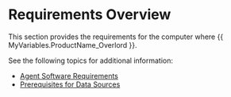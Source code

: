 # Requirements Overview

This section provides the requirements for the computer where {{ MyVariables.ProductName_Overlord }}.

See the following topics for additional information:

- [Agent Software Requirements](/Requirements/CloudAgentRequirements.md) 
- [Prerequisites for Data Sources](/Requirements/PrerequisitesForDataSources.md) 